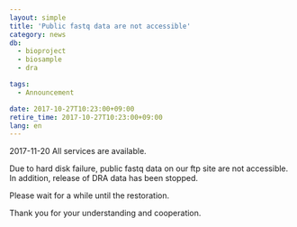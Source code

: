 ```yaml
---
layout: simple
title: 'Public fastq data are not accessible'
category: news
db:
  - bioproject
  - biosample
  - dra

tags:
  - Announcement

date: 2017-10-27T10:23:00+09:00
retire_time: 2017-10-27T10:23:00+09:00
lang: en
---
```


<p>2017-11-20 All services are available.</p>

<p>Due to hard disk failure, public fastq data on our ftp site are not accessible. In addition, release of DRA data has been stopped.</p>

<p>Please wait for a while until the restoration.</p>

<p>Thank you for your understanding and cooperation.</p>

